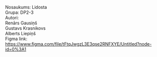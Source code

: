 Nosaukums: Lidosta  
Grupa: DP2-3  
Autori:  
Renārs Gausiņš  
Gustavs Krasnikovs  
Alberts Liepiņš  
Figma link: https://www.figma.com/file/tFtqJwgzL3E3qse2RNFXYE/Untitled?node-id=0%3A1